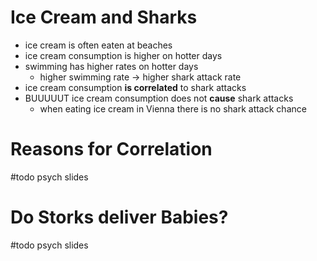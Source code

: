 # Ice Cream and Sharks
- ice cream is often eaten at beaches
- ice cream consumption is higher on hotter days
- swimming has higher rates on hotter days
	- higher swimming rate -> higher shark attack rate
- ice cream consumption **is correlated** to shark attacks
- BUUUUUT ice cream consumption does not **cause** shark attacks
	- when eating ice cream in Vienna there is no shark attack chance

# Reasons for Correlation
#todo psych slides

# Do Storks deliver Babies?
#todo psych slides